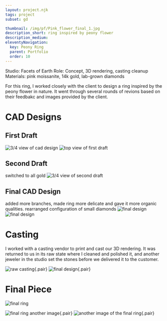 ```yaml
---
layout: project.njk
tags: project
subset: gd

thumbnail: /img/pf/Pink_flower_final_1.jpg
description_short: ring inspired by peony flower
description_medium:
eleventyNavigation:
  key: Peony Ring
  parent: Portfolio
  order: 10
---
```


Studio: Facets of Earth
Role: Concept, 3D rendering, casting cleanup
Materials: pink moissanite, 14k gold, lab-grown diamonds

For this ring, I worked closely with the client to design a ring inspired by the peony flower in nature. It went through several rounds of revions based on their feedbakc and images provided by the client.

# CAD Designs

## First Draft

![3/4 view of cad design](/img/pf/Pink_flower_firstdraft_1.png)
![top view of first draft](/img/pf/Pink_flower_firstdraft_2.png)

## Second Draft

switched to all gold
![3/4 view of second draft](/img/pf/Pink_flower_firstdraft_3.jpg)

## Final CAD Design

added more branches, made ring more delicate and gave it more organic qualities. rearranged configuration of small diamonds
![final design](/img/pf/Pink_flower_finaldraft_1.png)
![final design](/img/pf/Pink_flower_finaldraft_2.png)

# Casting

I worked with a casting vendor to print and cast our 3D rendering. It was returned to us in its raw state where I cleaned and polished it, and another jeweler in the studio set the stones before we delivered it to the customer.

![raw casting](/img/pf/Pink_flower_casting_1.jpg){.pair} ![final design](/img/pf/Pink_flower_casting_2.jpg){.pair}

# Final Piece

![final ring](/img/pf/Pink_flower_final_2.jpg)

![final ring another image](/img/pf/Pink_flower_final_3.jpg){.pair} ![another image of the final ring](/img/pf/Pink_flower_final_1.jpg){.pair}

